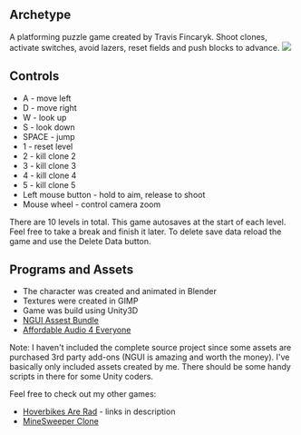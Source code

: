 ## Archetype
A platforming puzzle game created by Travis Fincaryk. Shoot clones, activate switches, avoid lazers, reset fields and push blocks to advance.
<img src="http://i.minus.com/ibvKd3rhl1vR2B.png" style="border:0;">
## Controls
* A - move left
* D - move right
* W - look up
* S - look down
* SPACE - jump
* 1 - reset level
* 2 - kill clone 2
* 3 - kill clone 3
* 4 - kill clone 4
* 5 - kill clone 5
* Left mouse button - hold to aim, release to shoot
* Mouse wheel - control camera zoom

There are 10 levels in total. This game autosaves at the start of each level. Feel free to take a break and finish it later. To delete save data reload the game and use the Delete Data button.

## Programs and Assets
* The character was created and animated in Blender
* Textures were created in GIMP
* Game was build using Unity3D
* [NGUI Assest Bundle](http://www.tasharen.com/?page_id=140)
* [Affordable Audio 4 Everyone](http://www.affordableaudio4everyone.com/)

Note: I haven't included the complete source project since some assets are purchased 3rd party add-ons (NGUI is amazing and worth the money). I've basically only included assets created by me. There should be some handy scripts in there for some Unity coders.

Feel free to check out my other games:
* [Hoverbikes Are Rad](http://www.youtube.com/watch?v=bZbc2DelA9Y) - links in description
* [MineSweeper Clone](https://dl.dropbox.com/u/77761952/MineSweeper/WebPlayer.html)
